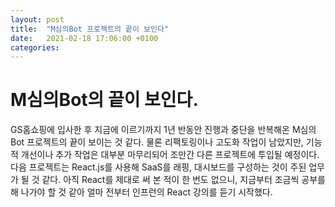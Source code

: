 ```yaml
---
layout: post
title:  "M심의Bot 프로젝트의 끝이 보인다"
date:   2021-02-18 17:06:00 +0100
categories:
---
```


# M심의Bot의 끝이 보인다.

GS홈쇼핑에 입사한 후 지금에 이르기까지 1년 반동안 진행과 중단을 반복해온 M심의Bot 프로젝트의 끝이 보이는 것 같다.
물론 리팩토링이나 고도화 작업이 남았지만, 기능적 개선이나 추가 작업은 대부분 마무리되어 조만간 다른 프로젝트에 투입될 예정이다.
다음 프로젝트는 React.js를 사용해 SaaS를 래핑, 대시보드를 구성하는 것이 주된 업무가 될 것 같다.
아직 React를 제대로 써 본 적이 한 번도 없으니, 지금부터 조금씩 공부를 해 나가야 할 것 같아 얼마 전부터 인프런의 React 강의를 듣기 시작했다.




